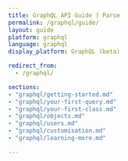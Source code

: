 ```yaml
---
title: GraphQL API Guide | Parse
permalink: /graphql/guide/
layout: guide
platform: graphql
language: graphql
display_platform: GraphQL (beta)

redirect_from:
  - /graphql/

sections:
- "graphql/getting-started.md"
- "graphql/your-first-query.md"
- "graphql/your-first-class.md"
- "graphql/objects.md"
- "graphql/users.md"
- "graphql/customisation.md"
- "graphql/learning-more.md"

---
```

